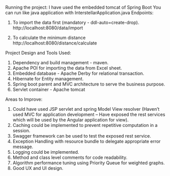 Running the project:
I have used the embedded tomcat of Spring Boot
You can run like java application with InterstellarApplication.java
Endpoints: 
1. To import the data first (mandatory - ddl-auto=create-drop).
http://localhost:8080/data/import

2. To calculate the minimum distance
http://localhost:8080/distance/calculate

Project Design and Tools Used:
1. Dependency and build management - maven.
2. Apache POI for importing the data from Excel sheet.
3. Embedded database - Apache Derby for relational transaction.
4. Hibernate for Entity management.
5. Spring boot parent and MVC architecture to serve the business purpose.
6. Servlet container - Apache tomcat


Areas to Improve:
1. Could have used JSP servlet and spring Model View resolver (Haven’t used MVC for application development – Have exposed the rest services which will be used by the Angular application for view).
2. Caching could be implemented to prevent repetitive computation in a session.
3. Swagger framework can be used to test the exposed rest service.
4. Exception Handling with resource bundle to delegate appropriate error message.
5. Logging could be implemented.
6. Method and class level comments for code readability.
7. Algorithm performance tuning using Priority Queue for weighted graphs.
8. Good UX and UI design.
